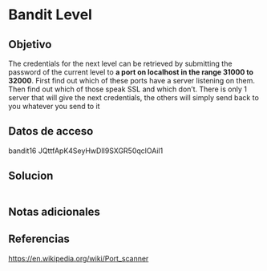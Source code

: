 # Bandit Level

## Objetivo
The credentials for the next level can be retrieved by submitting the password of the current level to **a port on localhost in the range 31000 to 32000**. First find out which of these ports have a server listening on them. Then find out which of those speak SSL and which don’t. There is only 1 server that will give the next credentials, the others will simply send back to you whatever you send to it

## Datos de acceso
bandit16
JQttfApK4SeyHwDlI9SXGR50qclOAil1

## Solucion
```bash


```
## Notas adicionales

## Referencias
https://en.wikipedia.org/wiki/Port_scanner